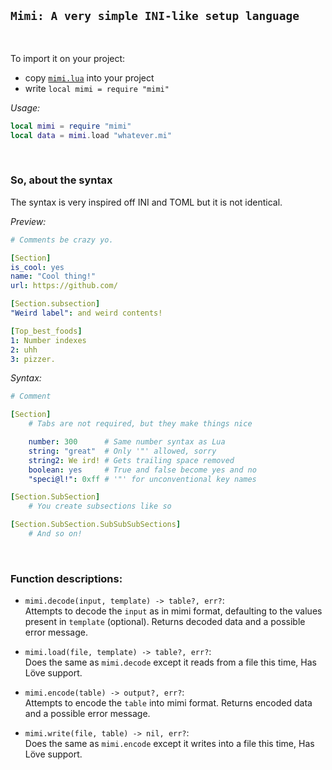 ## `Mimi: A very simple INI-like setup language`
<br>

To import it on your project:
-   copy [`mimi.lua`](../mimi.lua) into your project
-   write `local mimi = require "mimi"`

*Usage:*
```lua
local mimi = require "mimi"
local data = mimi.load "whatever.mi"
```

<br>

### So, about the syntax
The syntax is very inspired off INI and TOML but it is not identical.

*Preview:*
```yaml
# Comments be crazy yo.

[Section]
is_cool: yes
name: "Cool thing!"
url: https://github.com/

[Section.subsection]
"Weird label": and weird contents!

[Top_best_foods]
1: Number indexes
2: uhh
3: pizzer.
```

*Syntax:*
```yaml
# Comment

[Section]
    # Tabs are not required, but they make things nice

    number: 300      # Same number syntax as Lua
    string: "great"  # Only '"' allowed, sorry
    string2: We ird! # Gets trailing space removed
    boolean: yes     # True and false become yes and no
    "speci@l!": 0xff # '"' for unconventional key names

[Section.SubSection]
    # You create subsections like so

[Section.SubSection.SubSubSubSections]
    # And so on! 
```

<br>

### Function descriptions:
-   `mimi.decode(input, template) -> table?, err?`: <br>
    Attempts to decode the `input` as in mimi format, defaulting to the values present in `template` (optional). Returns decoded data and a possible error message.

-   `mimi.load(file, template) -> table?, err?`: <br>
    Does the same as `mimi.decode` except it reads from a file this time, Has Löve support.

-   `mimi.encode(table) -> output?, err?`: <br>
    Attempts to encode the `table` into mimi format. Returns encoded data and a possible error message.

-   `mimi.write(file, table) -> nil, err?`: <br>
    Does the same as `mimi.encode` except it writes into a file this time, Has Löve support.